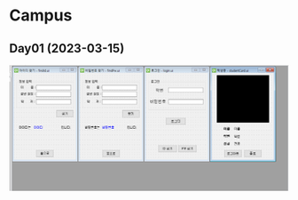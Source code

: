 # Campus

## Day01 (2023-03-15)
![전체 화면들](https://raw.githubusercontent.com/Tarel-IoT-PK/Campus/main/images/AllWindow.png?token=GHSAT0AAAAAAB6EE3SUQMWFCOQHDNICKAHCZASRMPQ)
